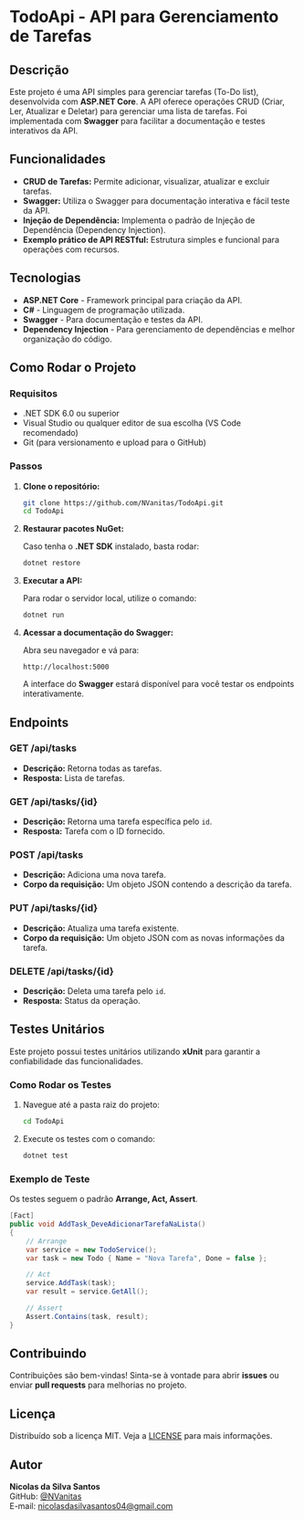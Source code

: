# TodoApi - API para Gerenciamento de Tarefas

## Descrição

Este projeto é uma API simples para gerenciar tarefas (To-Do list), desenvolvida com **ASP.NET Core**. A API oferece operações CRUD (Criar, Ler, Atualizar e Deletar) para gerenciar uma lista de tarefas. Foi implementada com **Swagger** para facilitar a documentação e testes interativos da API.

## Funcionalidades

- **CRUD de Tarefas:** Permite adicionar, visualizar, atualizar e excluir tarefas.
- **Swagger:** Utiliza o Swagger para documentação interativa e fácil teste da API.
- **Injeção de Dependência:** Implementa o padrão de Injeção de Dependência (Dependency Injection).
- **Exemplo prático de API RESTful:** Estrutura simples e funcional para operações com recursos.

## Tecnologias

- **ASP.NET Core** - Framework principal para criação da API.
- **C#** - Linguagem de programação utilizada.
- **Swagger** - Para documentação e testes da API.
- **Dependency Injection** - Para gerenciamento de dependências e melhor organização do código.

## Como Rodar o Projeto

### Requisitos

- .NET SDK 6.0 ou superior
- Visual Studio ou qualquer editor de sua escolha (VS Code recomendado)
- Git (para versionamento e upload para o GitHub)

### Passos

1. **Clone o repositório:**

   ```bash
   git clone https://github.com/NVanitas/TodoApi.git
   cd TodoApi
   ```

2. **Restaurar pacotes NuGet:**

   Caso tenha o **.NET SDK** instalado, basta rodar:

   ```bash
   dotnet restore
   ```

3. **Executar a API:**

   Para rodar o servidor local, utilize o comando:

   ```bash
   dotnet run
   ```

4. **Acessar a documentação do Swagger:**

   Abra seu navegador e vá para:

   ```
   http://localhost:5000
   ```

   A interface do **Swagger** estará disponível para você testar os endpoints interativamente.

## Endpoints

### GET /api/tasks
- **Descrição:** Retorna todas as tarefas.
- **Resposta:** Lista de tarefas.

### GET /api/tasks/{id}
- **Descrição:** Retorna uma tarefa específica pelo `id`.
- **Resposta:** Tarefa com o ID fornecido.

### POST /api/tasks
- **Descrição:** Adiciona uma nova tarefa.
- **Corpo da requisição:** Um objeto JSON contendo a descrição da tarefa.
  
### PUT /api/tasks/{id}
- **Descrição:** Atualiza uma tarefa existente.
- **Corpo da requisição:** Um objeto JSON com as novas informações da tarefa.

### DELETE /api/tasks/{id}
- **Descrição:** Deleta uma tarefa pelo `id`.
- **Resposta:** Status da operação.

## Testes Unitários

Este projeto possui testes unitários utilizando **xUnit** para garantir a confiabilidade das funcionalidades.

### Como Rodar os Testes

1. Navegue até a pasta raiz do projeto:
   ```sh
   cd TodoApi
   ```
2. Execute os testes com o comando:
   ```sh
   dotnet test
   ```

### Exemplo de Teste

Os testes seguem o padrão **Arrange, Act, Assert**.

```csharp
[Fact]
public void AddTask_DeveAdicionarTarefaNaLista()
{
    // Arrange
    var service = new TodoService();
    var task = new Todo { Name = "Nova Tarefa", Done = false };

    // Act
    service.AddTask(task);
    var result = service.GetAll();

    // Assert
    Assert.Contains(task, result);
}
```

## Contribuindo

Contribuições são bem-vindas! Sinta-se à vontade para abrir **issues** ou enviar **pull requests** para melhorias no projeto.

## Licença

Distribuído sob a licença MIT. Veja a [LICENSE](LICENSE) para mais informações.

## Autor

**Nicolas da Silva Santos**  
GitHub: [@NVanitas](https://github.com/NVanitas)  
E-mail: [nicolasdasilvasantos04@gmail.com](mailto:nicolasdasilvasantos04@gmail.com)

